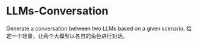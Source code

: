 # LLMs-Conversation
Generate a conversation between two LLMs based on a given scenario. 给定一个场景，让两个大模型以各自的角色进行对话。
